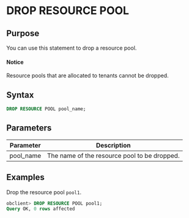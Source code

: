 # DROP RESOURCE POOL

## Purpose

You can use this statement to drop a resource pool.

  <main id="notice" type='notice'>
    <h4>Notice</h4>
    <p>Resource pools that are allocated to tenants cannot be dropped. </p>
  </main>

## Syntax

```sql
DROP RESOURCE POOL pool_name;
```

## Parameters

| **Parameter** | **Description** |
|-----------|------------|
| pool_name | The name of the resource pool to be dropped.  |

## Examples

Drop the resource pool `pool1`.

```sql
obclient> DROP RESOURCE POOL pool1;
Query OK, 0 rows affected
```
